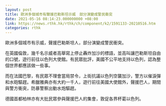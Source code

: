 ```yaml
---
layout: post
title: 歐洲多個城市有聲援巴勒斯坦示威　部分演變成警民衝突
date: 2021-05-16 08:14:23.000000000 +08:00
link: https://news.rthk.hk/rthk/ch/component/k2/1591133-20210516.htm
categories: rthk
---
```


歐洲多個城市有示威，聲援巴勒斯坦人，部分演變成警民衝突。

在英國倫敦，幾千名示威者高舉寫上停止轟炸加沙的標語，並高叫讓巴勒斯坦自由的口號，遊行前往以色列大使館。有民眾批評，美國不公平地支持以色列，認為整個世界都應該做一些事。

而在法國巴黎，有民眾不理會當局禁令，上街抗議以色列空襲加沙，警方以催淚彈和水砲驅趕。希臘雅典亦有大約一千人，遊行前往美國大使館外，聲援巴人，期間與警方衝突，防暴警察出動水炮驅趕。

德國首都柏林亦有大批民眾參與聲援巴人的集會，敦促各界杯葛以色列。
